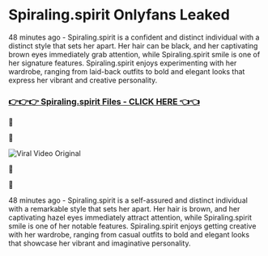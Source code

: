 # Spiraling.spirit Onlyfans Leaked

<p>48 minutes ago - Spiraling.spirit is a confident and distinct individual with a distinct style that sets her apart. Her hair can be black, and her captivating brown eyes immediately grab attention, while Spiraling.spirit smile is one of her signature features. Spiraling.spirit enjoys experimenting with her wardrobe, ranging from laid-back outfits to bold and elegant looks that express her vibrant and creative personality.</p><p>
<h3><a href="https://fansleaks.com-getfree.pro/spiraling-spirit" rel="nofollow">👉👉👉 Spiraling.spirit Files - CLICK HERE 👈👈</a></h3>
<p>🔻</p>
<p>🔻</p> <p>
<a href="https://fansleaks.com-getfree.pro/spiraling-spirit" rel="nofollow"><img src="https://i.imgur.com/0ZbtXZ5.gif" alt="Viral Video Original" style="max-width: 100%; display: inline-block;" data-target="animated-image.originalImage"></a>
<p>🔻</p>
<p>🔻</p> <p>48 minutes ago - Spiraling.spirit is a self-assured and distinct individual with a remarkable style that sets her apart. Her hair is brown, and her captivating hazel eyes immediately attract attention, while Spiraling.spirit smile is one of her notable features. Spiraling.spirit enjoys getting creative with her wardrobe, ranging from casual outfits to bold and elegant looks that showcase her vibrant and imaginative personality.</p>
